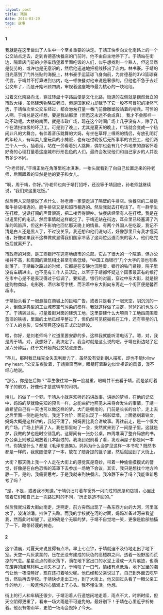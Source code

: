 ```yaml
---
layout: post
title: 残篇
date: 2014-03-29
tags: 故事
---
```


#### 1

我就是在这里做出了人生中一个至关重要的决定。于靖正快步向文化南路上的一个公交站点走去，走到肯德基快餐店的门前时，他不由自主地停下了。于靖站在街边，隔着店门前的小停车场望着里面吃饭的人们，似乎想找到一个熟人，但这显然是徒劳的，或许也是无意识的，然后他迅速地把视线移出了店内。林书豪。于靖的目光落到了门外张贴的海报上，林书豪手运篮球飞身向前，为肯德基的3V3篮球赛代言。于靖并不打算进到店内，吃一顿快餐对他来说是奢侈的，但他也不急于去赶公交车了，而是开始环顾四周，审视着这座城市最为核心的一块地段。

沿着文化南路向北，穿过转盘十字路后便是文化北路，街道的左侧就是巍然耸立的市政大楼，虽然建筑物略显老旧，但是国家权力却赋予了它一股不可冒犯的凌然气势，于靖每次坐公交车经过，都会匆匆打量一番门前像雕塑般站着的哨兵。可怜的人啊。于靖总是这样想，要是我站那里（但愿这永远不会成真），我才不会那样一动不动呢。大楼的南面，就是市政广场，现在这个时间广场上几乎没有人，除了几个在清扫垃圾的环卫工。可是到了晚上，尤其是夏天的晚上，广场就会变成一个热闹非凡的大舞台，有伴着音乐跳舞的大妈，有坐在草坪上缠绵的情侣，有放孔明灯的年轻人，有叫卖儿童玩具的小摊贩，也有吃过晚饭后无所事事的农民工，他们两三个人一伙，抽着烟，站在一旁看着别人跳舞，偶尔也会有几个外地来的游客怀着好奇的心理打量着这座城市形形色色的人们，最终会发现他们和自己家乡的人并没有多少不同。

“孙老师好。”于靖正坐在角落里吃冰淇淋，一抬头就看到了向自己位置走来的孙老师，后面跟着的显然是他的妻子和女儿。

“啊，周于靖，你好。”孙老师也向于靖打招呼，还没等于靖回应，孙老师就继续说，“我们来这里吃饭。”

然后两人又随便说了点什么，孙老师一家便走进了隔壁的牛排店。快餐店的二楼是和牛排店相连的，而牛排店又是和超市相连的。然后我就去打电话了。有一群学生在打牌，说话打闹的声音很高，把二楼弄得很吵。快餐店经常有人在打牌。我是在过道里打的电话，然后事情就这样敲定了。于靖还站在街边，耳朵里已经塞满了汽车的鸣笛声，但这并不影响他回忆那天晚上的情景。有两个外国人在吃饭，我记不清是白人还是黑人了，不过没关系，我还想和他们说句话，好像那里只有我才懂英语，好像如果我不这样做就显得我们国家冷落了这两位远道而来的客人。他们吃完饭后就离开了。

市政府的对面，是工商银行在这座地级市的总部。它占了很大的一个院落，但办公楼并不高，和周围的建筑相比甚至有些低矮，“中国工商银行”几个大字的漆也有些剥落了。于靖每次路过的时候，它都是在安静地沉睡着，银行的铁门紧锁，院子里没有车辆进出，也不见有工作人员活动，以至于于靖都怀疑这个国家最富有的银行在市中心是不是表现得过于低调了。要知道，银行的对面，穿过中东大街，就是银座购物商城、电影院、酒店和写字楼，而沿着中东大街向东再走一个街区便是馨百超市。

于靖抬头看了一眼悬挂在商城上的巨幅广告，或者只是看了一眼天空，阴沉沉的一片，倒像是典型的工业城市空气污染的模样。我就这样做了决定，爸爸妈妈也放心了。于靖转过头，打量着街对面的建筑工地。这里要建什么大项目？工地四周围着蓝漆的铁板，里面的土地已经平整过了，但仍然可见挖掘机在工作，还有零星的几个工人的身影，显然项目还没有正式启动建设。

喂，你好，是刘老师吗？过道里要安静的多，这样我就能听清电话了。嗯，对，我是周于靖。对，我想好了，我决定了。我当时就是这么说的吧。于靖在街边站了足足六分钟后，终于又开始向公交站点走去。

“苹儿，那时我已经完全失去判断力了，虽然没有受到别人摆布，却也不能follow my heart。”公交车疾驶着，于靖靠窗而坐，眼睛盯着路边似曾相识的风景，漫不经心地说。

“那么，你是在后悔？”苹生像往常一样一脸凝重，眼睛并不去看于靖，而是紧盯着车子的前方，好像他才是这辆车的司机。

靖儿，妈做了一个梦。于靖从小就喜欢听妈妈讲故事，讲她的梦境，在他的记忆中，妈妈的梦就像先知的预言一样，总能曲折地照见未来将会发生的事情，于靖一直希望自己有一天也可以做这样的梦。大门是朝南的，门前是长长的台阶，走上去之后里面一侧也是台阶。我走下台阶，面前出现了一堵影壁墙，上面镌刻着铭文。妈妈大概是这样讲的，我记不清了，妈妈要比我会讲故事。再往前走，是一个很大的广场，广场上挤满了人，我在那里站了一会，突然就来到了一间屋子里。这就是梦，我做的梦也是时空错乱的。这房间有一张办公桌，四周堆满了整齐码放的书，办公桌上则散乱地放着几本翻过的。我凑到跟前看了看，发现满屋子都是同一本书。你猜是什么？都是《毛泽东选集》。妈妈为什么会梦见这样一本书呢？既然书都是一样的，我就随便拿了一本，放在了随身提的篮子里，然后就回到了大街上。

大街？那天晚上我一个人走在大街上的感觉真是奇妙，带着一种偷偷摸摸式的警觉，好像是在白色恐怖的笼罩下去参加一场地下会议。其实，我只是想找个地方冷静一下，是的，我需要思考。于是我就来到快餐店。我冷静下来了吗？我能重新思考了吗？

“是，不是，或者我不知道。”于靖仍旧盯着车窗外一闪而过的房屋和店铺，心里比较着它们和自己上一次路过时的不同，“历史是追不回的。”

然后我就沿着大街向南走，走啊走，前方突然出现了一条东西方向的大河，河里涨水了，波涛汹涌，挡住了去路。而我的学校就在河的对面，妈妈准备过河来看望我，然而此时却醒了。这的确是个无聊的梦。于靖不自觉地一笑，更像是脸部抽搐了一下，略带轻蔑的神态。

#### 2

这个清晨，对夏天来说显得有点冷。早上七点钟，于靖就迫不及待地走出了地下室。天空一片灰蒙蒙的，压在还没有建成的灰色的高楼群之间，透着一股野蛮而荒凉的气息。星星点点的雨水落下，滴在地下室出口的水泥上浸成一大片痕迹，也滴在废弃的建筑材料上消失不见了。于靖叹了一口气，情绪有点低落，地下室里的潮气让他一夜没睡好，现在还打着哈欠呢。他已经和父亲说过了，自己到外面去吃早饭，然后再去学校。于靖快步走出工地，到了大街上，他又回过头看了一眼父亲工作的地方，一股羞愧的心情涌上了心头。我不懂生活。他想。

街上的行人和车辆还很少，于靖沿着人行道悠闲地走着，雨点不大，时断时续，但天空阴得更重了，看来一场大雨是不可避免的。最好别下！于靖在心里近乎祈祷着。他没有带雨伞，更怕一场雨会毁掉了今天。
